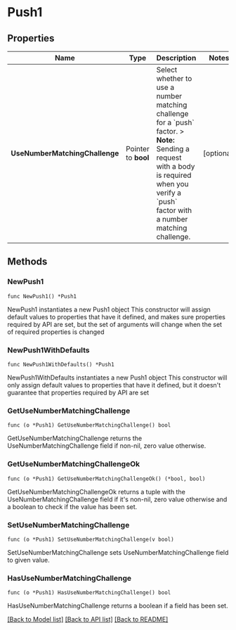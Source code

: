 # Push1

## Properties

Name | Type | Description | Notes
------------ | ------------- | ------------- | -------------
**UseNumberMatchingChallenge** | Pointer to **bool** | Select whether to use a number matching challenge for a &#x60;push&#x60; factor.  &gt; **Note:** Sending a request with a body is required when you verify a &#x60;push&#x60; factor with a number matching challenge. | [optional] 

## Methods

### NewPush1

`func NewPush1() *Push1`

NewPush1 instantiates a new Push1 object
This constructor will assign default values to properties that have it defined,
and makes sure properties required by API are set, but the set of arguments
will change when the set of required properties is changed

### NewPush1WithDefaults

`func NewPush1WithDefaults() *Push1`

NewPush1WithDefaults instantiates a new Push1 object
This constructor will only assign default values to properties that have it defined,
but it doesn't guarantee that properties required by API are set

### GetUseNumberMatchingChallenge

`func (o *Push1) GetUseNumberMatchingChallenge() bool`

GetUseNumberMatchingChallenge returns the UseNumberMatchingChallenge field if non-nil, zero value otherwise.

### GetUseNumberMatchingChallengeOk

`func (o *Push1) GetUseNumberMatchingChallengeOk() (*bool, bool)`

GetUseNumberMatchingChallengeOk returns a tuple with the UseNumberMatchingChallenge field if it's non-nil, zero value otherwise
and a boolean to check if the value has been set.

### SetUseNumberMatchingChallenge

`func (o *Push1) SetUseNumberMatchingChallenge(v bool)`

SetUseNumberMatchingChallenge sets UseNumberMatchingChallenge field to given value.

### HasUseNumberMatchingChallenge

`func (o *Push1) HasUseNumberMatchingChallenge() bool`

HasUseNumberMatchingChallenge returns a boolean if a field has been set.


[[Back to Model list]](../README.md#documentation-for-models) [[Back to API list]](../README.md#documentation-for-api-endpoints) [[Back to README]](../README.md)



